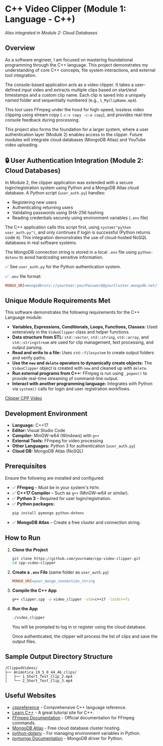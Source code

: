 # C++ Video Clipper (Module 1: Language - C++)  
_Also integrated in Module 2: Cloud Databases_

## Overview

As a software engineer, I am focused on mastering foundational programming through the C++ language. This project demonstrates my understanding of core C++ concepts, file system interactions, and external tool integration.

The console-based application acts as a video clipper. It takes a user-defined input video and extracts multiple clips based on start/end timestamps and a custom clip name. Each clip is saved into a uniquely named folder and sequentially numbered (e.g., `1_MyClipName.mp4`).

This tool uses FFmpeg under the hood for high-speed, lossless video clipping using stream copy (`-c:v copy -c:a copy`), and provides real-time console feedback during processing.

This project also forms the foundation for a larger system, where a user authentication layer (Module 2) enables access to the clipper. Future modules will integrate cloud databases (MongoDB Atlas) and YouTube video uploading.

## 🔒 User Authentication Integration (Module 2: Cloud Databases)

In Module 2, the clipper application was extended with a secure login/registration system using Python and a MongoDB Atlas cloud database. A Python script (`user_auth.py`) handles:

- Registering new users  
- Authenticating returning users  
- Validating passwords using SHA-256 hashing  
- Reading credentials securely using environment variables (`.env` file)

The C++ application calls this script first, using `system("python user_auth.py")`, and only continues if login is successful (Python returns code `0`). This integration demonstrates the use of cloud-hosted NoSQL databases in real software systems.

The MongoDB connection string is stored in a local `.env` file using `python-dotenv` to avoid hardcoding sensitive information.

✅ See `user_auth.py` for the Python authentication system.

✅ `.env` file format:
```ini
MONGO_URI=mongodb+srv://yourUser:yourPassword@yourCluster.mongodb.net/?retryWrites=true&w=majority
```

## Unique Module Requirements Met

This software demonstrates the following requirements for the C++ Language module:

- **Variables, Expressions, Conditionals, Loops, Functions, Classes:** Used extensively in the `VideoClipper` class and helper functions.
- **Data structure from STL:** `std::vector`, `std::string`, `std::array`, and `std::stringstream` are used for clip management, text processing, and output parsing.
- **Read and write to a file:** Uses `std::filesystem` to create output folders and verify paths.
- **Use the `new` and `delete` operators to dynamically create objects:** The `VideoClipper` object is created with `new` and cleaned up with `delete`.
- **Run external programs from C++:** FFmpeg is run using `_popen()` to provide real-time streaming of command-line output.
- **Interact with another programming language:** Integrates with Python via `system()` calls for login and user registration workflows.

[Clipper CPP Video](https://youtu.be/GaZZ1mwws9g)

## Development Environment

- **Language:** C++17  
- **Editor:** Visual Studio Code  
- **Compiler:** MinGW-w64 (Windows) with `g++`  
- **External Tools:** FFmpeg for video processing  
- **Other Languages:** Python 3 for authentication (`user_auth.py`)  
- **Cloud DB:** MongoDB Atlas (NoSQL)

## Prerequisites

Ensure the following are installed and configured:

- ✅ **FFmpeg** – Must be in your system's `PATH`.  
- ✅ **C++17 Compiler** – Such as `g++` (MinGW-w64 or similar).  
- ✅ **Python 3** – Required for user login/registration.  
- ✅ **Python packages:**  
  ```bash
  pip install pymongo python-dotenv
  ```
- ✅ **MongoDB Atlas** – Create a free cluster and connection string.

## How to Run

1. **Clone the Project**
   ```bash
   git clone https://github.com/yourname/cpp-video-clipper.git
   cd cpp-video-clipper
   ```

2. **Create a `.env` File** (same folder as `user_auth.py`)
   ```ini
   MONGO_URI=your_mongo_connection_string
   ```

3. **Compile the C++ App**
   ```bash
   g++ clipper.cpp -o video_clipper -std=c++17 -lstdc++fs
   ```

4. **Run the App**
   ```bash
   ./video_clipper
   ```

   You will be prompted to log in or register using the cloud database.

   Once authenticated, the clipper will process the list of clips and save the output files.

## Sample Output Directory Structure

```
/ClippedVideos/
├── Animotica_19_5_0_44_46_clips/
│   ├── 1_Short_Test_Clip_2.mp4
│   └── 2_Short_Test_Clip_3.mp4
```

## Useful Websites

- [cppreference](https://en.cppreference.com/w/) - Comprehensive C++ language reference.  
- [Learn C++](https://www.learncpp.com/) - A great tutorial site for C++.  
- [FFmpeg Documentation](https://ffmpeg.org/documentation.html) - Official documentation for FFmpeg commands.  
- [MongoDB Atlas](https://www.mongodb.com/products/platform/atlas-database) - Free cloud database cluster hosting.  
- [python-dotenv](https://pypi.org/project/python-dotenv/) - For managing environment variables in Python.  
- [pymongo Documentation](https://pymongo.readthedocs.io/en/stable/) - MongoDB driver for Python.
